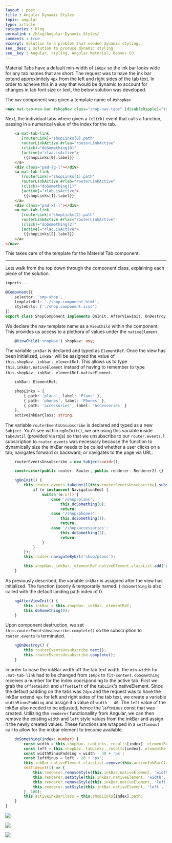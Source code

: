 ```yaml
---
layout : post
title : Angular Dynamic Styles
topic: angular
type: article
categories : blog
permalink : /blog/Angular-Dynamic-Styles/
comments : true
excerpt: Solution to a problem that needed dynamic styling.
seo__desc : solution to produce dynamic styling
seo__key : Angular, styling, Angular Material, Denver CO
---
```


Material Tabs have a default min-width of `160px` so the ink bar looks wide for any tab names that are short. The request was to have the ink bar extend approximitely `4px` from the left and right sides of the tab text. In order to acheive this in a way that would be dynamic to account for changes in tab font size or text, the below solution was developed. 

The `nav` component was given a template name of `#shopNav`
```html
<nav mat-tab-nav-bar #shopNav class="shop-nav-tabs" [disableRipple]="true" [backgroundColor]="'white'">
```

Next, the individual tabs where given a `(click)` event that calls a function, passing in a numerical value of the index for the tab.
```html
    <a mat-tab-link
       [routerLink]="shopLinks[0].path"
       routerLinkActive #rlaa="routerLinkActive"
       (click)="doSomething(0)"
       [active]="rlaa.isActive">
        {{shopLinks[0].label}}
    </a>
    <div class="pad-lg-l"></div>
    <a mat-tab-link
       [routerLink]="shopLinks[1].path"
       routerLinkActive #rlab="routerLinkActive"
       (click)="doSomething(1)"
       [active]="rlab.isActive">
        {{shopLinks[1].label}}
    </a>
    <div class="pad-xl-l"></div>
    <a mat-tab-link
       [routerLink]="shopLinks[2].path"
       routerLinkActive #rlac="routerLinkActive"
       (click)="doSomething(2)"
       [active]="rlac.isActive">
        {{shopLinks[2].label}}
    </a>
</nav>
```

This takes care of the template for the Material Tab component. 

---

Lets walk from the top down through the component class, explaining each piece of the solution.
```ts
imports...

@Component({
    selector: 'smp-shop',
    templateUrl: './shop.component.html',
    styleUrls: ['./shop.component.scss']
})
export class ShopComponent implements OnInit, AfterViewInit, OnDestroy {
```
We declare the nav template name as a `ViewChild` within the component. This provides us access to a plethora of values under the `nativeElement`. 
```ts
    @ViewChild('shopNav') shopNav: any;
```
The variable `inkBar` is declared and typed as `ElementRef`. Once the view has been initialized, `inkBar` will be assigned the value of `this.shopNav._inkbar._elementRef`. This allows us to type `this.inkBar.nativeElement` instead of having to remember to type `this.shopNav._inkBar._elementRef.nativeElement`.
```ts
    inkBar: ElementRef;

    shopLinks = [
        { path: 'plans', label: 'Plans' },
        { path: 'phones', label: 'Phones' },
        { path: 'accessories', label: 'Accessories' }
    ];
    activeInkBarClass: string;
```
The variable `routerEventsUnsubscribe` is declared and typed as a new `Subject`. You'll see within `ngOnInit()`, we are using this variable inside `takeUntil` (provided via rxjs) so that we unsubscribe to our `router.events`. I subscription to `router.events` was necessary because the function to dynamically size the inkBar needs to be called whether a user clicks on a tab, navigates forward or backward, or navigates to the page via URL.
```ts
    routerEventsUnsubscribe = new Subject<void>();

    constructor(public router: Router, public renderer: Renderer2) {}

    ngOnInit() {
        this.router.events.takeUntil(this.routerEventsUnsubscribe).subscribe((e: Event) => {
            if (e instanceof NavigationEnd) {
                switch (e.url) {
                    case '/shop/plans':
                        this.doSomething(0);
                        return;
                    case '/shop/phones':
                        this.doSomething(1);
                        return;
                    case '/shop/accessories':
                        this.doSomething(2);
                        return;
                }
            }
        });
        this.router.navigateByUrl('shop/plans');

        this.shopNav._inkBar._elementRef.nativeElement.classList.add('plans');
    }
```
As previously described, the variable `inkBar` is assigned after the view has initialized. The function (poorly & temporarily named..) `doSomething` is also called with the default landing path index of 0. 
```ts
    ngAfterViewInit() {
        this.inkBar = this.shopNav._inkBar._elementRef;
        this.doSomething(0);
    }
```
Upon component destruction, we set `this.routerEventsUnsubscribe.complete()` so the subscription to `router.events` is terminated.
```ts
    ngOnDestroy() {
        this.routerEventsUnsubscribe.next();
        this.routerEventsUnsubscribe.complete();
    }
```
In order to base the inkBar width off the tab text width, the `min-width` for `.mat-tab-link` had to be changed from `160px` to `fit-content`. `doSomething` receives a number for the index coorsponding to the active tab. First we grab the `offsetWidth` and `offsetLeft` of the `tabLink`'s nativeElement. 
Since the default padding on the tabs was `24px` and the request was to have the inkBar extend `4px` for left and right sides of the tab text, we create a variable `widthMinusPadding` and assign it a value of `width - 40`. The `left` value of the inkBar also needed to be adjusted, hence the `leftMinus` const that was created. Utilizing the `renderer` functionallity from Angular, we can then remove the existing `width` and `left` style values from the inkBar and assign it the newly created values. These functions are wrapped in a `setTimeout` call to allow for the inkbar element to become available.
```ts
    doSomething(index: number) {
        const width = this.shopNav._tabLinks._results[index]._elementRef.nativeElement.offsetWidth;
        const left = this.shopNav._tabLinks._results[index]._elementRef.nativeElement.offsetLeft;
        const widthMinusPadding = width - 40 + 'px';
        const leftMinus = left - 20 + 'px';
        this.inkBar.nativeElement.classList.remove(this.activeInkBarClass);
        setTimeout(() => {
            this.renderer.removeStyle(this.inkBar.nativeElement, 'width');
            this.renderer.setStyle(this.inkBar.nativeElement, 'width', widthMinusPadding);
            this.renderer.removeStyle(this.inkBar.nativeElement, 'left');
            this.renderer.setStyle(this.inkBar.nativeElement, 'left', leftMinus);
        }, 100);
        this.activeInkBarClass = this.shopLinks[index].path;
    }
}
```

![](/images/0D1DE51C95067099AA773EFD740EE10D.jpg)

![](/images/CD1C8F4D7EC48D11AF9B7D00C61C7472.jpg)

![](/images/CA50A1A0F7162AFA5238174AFB3236B2.jpg)
